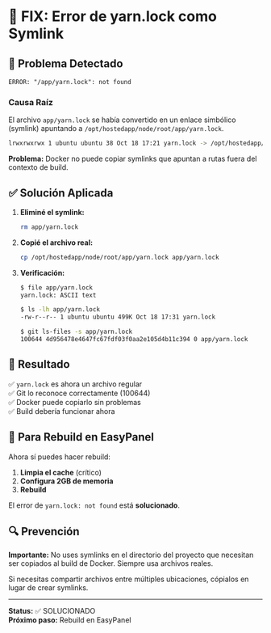 
# 🔧 FIX: Error de yarn.lock como Symlink

## 🚨 Problema Detectado

```
ERROR: "/app/yarn.lock": not found
```

### Causa Raíz

El archivo `app/yarn.lock` se había convertido en un enlace simbólico (symlink) apuntando a `/opt/hostedapp/node/root/app/yarn.lock`.

```bash
lrwxrwxrwx 1 ubuntu ubuntu 38 Oct 18 17:21 yarn.lock -> /opt/hostedapp/node/root/app/yarn.lock
```

**Problema:** Docker no puede copiar symlinks que apuntan a rutas fuera del contexto de build.

## ✅ Solución Aplicada

1. **Eliminé el symlink:**
   ```bash
   rm app/yarn.lock
   ```

2. **Copié el archivo real:**
   ```bash
   cp /opt/hostedapp/node/root/app/yarn.lock app/yarn.lock
   ```

3. **Verificación:**
   ```bash
   $ file app/yarn.lock
   yarn.lock: ASCII text
   
   $ ls -lh app/yarn.lock
   -rw-r--r-- 1 ubuntu ubuntu 499K Oct 18 17:31 yarn.lock
   
   $ git ls-files -s app/yarn.lock
   100644 4d956478e4647fc67fdf03f0aa2e105d4b11c394 0 app/yarn.lock
   ```

## 🎯 Resultado

✅ `yarn.lock` es ahora un archivo regular  
✅ Git lo reconoce correctamente (100644)  
✅ Docker puede copiarlo sin problemas  
✅ Build debería funcionar ahora

## 📝 Para Rebuild en EasyPanel

Ahora sí puedes hacer rebuild:

1. **Limpia el cache** (crítico)
2. **Configura 2GB de memoria**
3. **Rebuild**

El error de `yarn.lock: not found` está **solucionado**.

## 🔍 Prevención

**Importante:** No uses symlinks en el directorio del proyecto que necesitan ser copiados al build de Docker. Siempre usa archivos reales.

Si necesitas compartir archivos entre múltiples ubicaciones, cópialos en lugar de crear symlinks.

---

**Status:** ✅ SOLUCIONADO  
**Próximo paso:** Rebuild en EasyPanel
